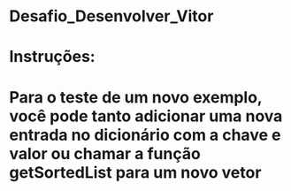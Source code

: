 # Desafio_Desenvolver_Vitor
# Instruções:

# Para o teste de um novo exemplo, você pode tanto adicionar uma nova entrada no dicionário com a chave e valor ou chamar a função getSortedList para um novo vetor
